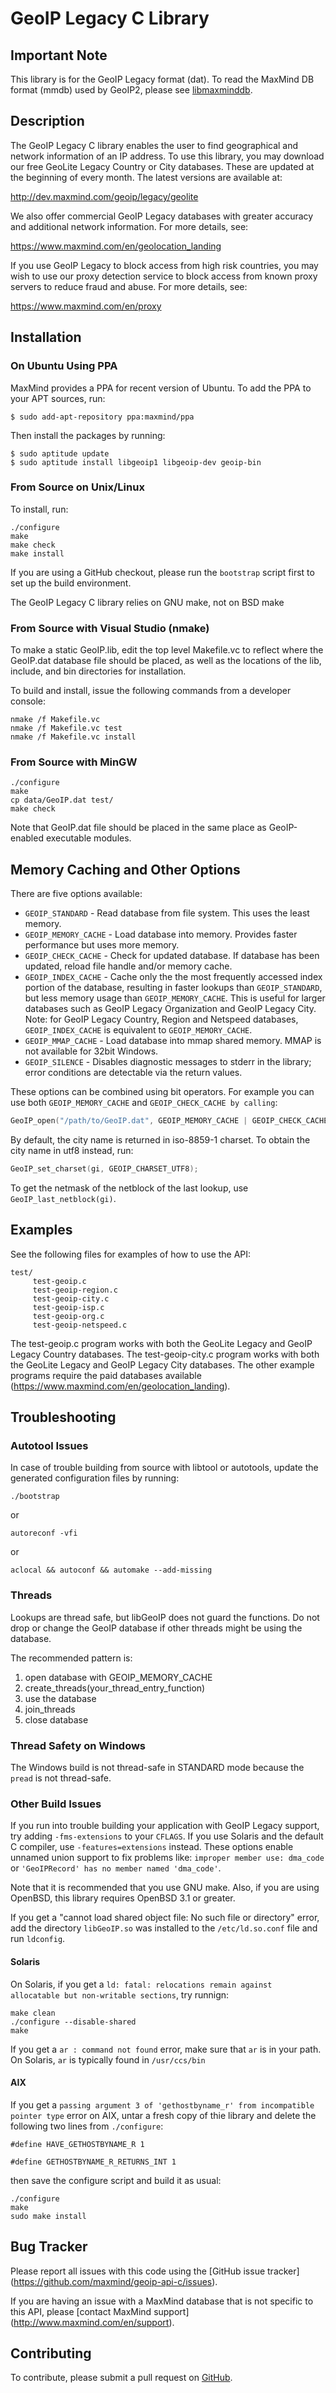 # GeoIP Legacy C Library #

## Important Note ##

This library is for the GeoIP Legacy format (dat). To read the MaxMind DB
format (mmdb) used by GeoIP2, please see
[libmaxminddb](https://github.com/maxmind/libmaxminddb).

## Description ##

The GeoIP Legacy C library enables the user to find geographical and network
information of an IP address. To use this library, you may download our free
GeoLite Legacy Country or City databases. These are updated at the beginning
of every month. The latest versions are available at:

http://dev.maxmind.com/geoip/legacy/geolite

We also offer commercial GeoIP Legacy databases with greater accuracy and
additional network information. For more details, see:

https://www.maxmind.com/en/geolocation_landing

If you use GeoIP Legacy to block access from high risk countries, you may wish
to use our proxy detection service to block access from known proxy servers to
reduce fraud and abuse. For more details, see:

https://www.maxmind.com/en/proxy


## Installation ##

### On Ubuntu Using PPA ###

MaxMind provides a PPA for recent version of Ubuntu. To add the PPA to your
APT sources, run:

    $ sudo add-apt-repository ppa:maxmind/ppa

Then install the packages by running:

    $ sudo aptitude update
    $ sudo aptitude install libgeoip1 libgeoip-dev geoip-bin

### From Source on Unix/Linux ###

To install, run:

```
./configure
make
make check
make install
```

If you are using a GitHub checkout, please run the `bootstrap` script first
to set up the build environment.

The GeoIP Legacy C library relies on GNU make, not on BSD make

### From Source with Visual Studio (nmake) ###

To make a static GeoIP.lib, edit the top level Makefile.vc to reflect where
the GeoIP.dat database file should be placed, as well as the locations of the
lib, include, and bin directories for installation.

To build and install, issue the following commands from a developer console:

```
nmake /f Makefile.vc
nmake /f Makefile.vc test
nmake /f Makefile.vc install
```

### From Source with MinGW ###

```
./configure
make
cp data/GeoIP.dat test/
make check
```

Note that GeoIP.dat file should be placed in the same place as GeoIP-enabled
executable modules.

## Memory Caching and Other Options ##

There are five options available:

* `GEOIP_STANDARD` - Read database from file system. This uses the least
  memory.
* `GEOIP_MEMORY_CACHE` - Load database into memory. Provides faster
  performance but uses more memory.
* `GEOIP_CHECK_CACHE` - Check for updated database. If database has been
  updated, reload file handle and/or memory cache.
* `GEOIP_INDEX_CACHE` - Cache only the the most frequently accessed index
  portion of the database, resulting in faster lookups than `GEOIP_STANDARD`,
  but less memory usage than `GEOIP_MEMORY_CACHE`. This is useful for larger
  databases such as GeoIP Legacy Organization and GeoIP Legacy City. Note: for
  GeoIP Legacy Country, Region and Netspeed databases, `GEOIP_INDEX_CACHE` is
  equivalent to `GEOIP_MEMORY_CACHE`.
* `GEOIP_MMAP_CACHE` - Load database into mmap shared memory. MMAP is not
  available for 32bit Windows.
* `GEOIP_SILENCE` - Disables diagnostic messages to stderr in the library;
  error conditions are detectable via the return values.

These options can be combined using bit operators. For example you can
use both `GEOIP_MEMORY_CACHE` and `GEOIP_CHECK_CACHE by calling`:

```c
GeoIP_open("/path/to/GeoIP.dat", GEOIP_MEMORY_CACHE | GEOIP_CHECK_CACHE);
```

By default, the city name is returned in iso-8859-1 charset. To obtain the
city name in utf8 instead, run:

```c
GeoIP_set_charset(gi, GEOIP_CHARSET_UTF8);
```

To get the netmask of the netblock of the last lookup, use
`GeoIP_last_netblock(gi)`.

## Examples ##

See the following files for examples of how to use the API:

```
test/
     test-geoip.c
     test-geoip-region.c
     test-geoip-city.c
     test-geoip-isp.c
     test-geoip-org.c
     test-geoip-netspeed.c
```

The test-geoip.c program works with both the GeoLite Legacy and GeoIP Legacy
Country databases. The test-geoip-city.c program works with both the GeoLite
Legacy and GeoIP Legacy City databases. The other example programs require the
paid databases available (https://www.maxmind.com/en/geolocation_landing).

## Troubleshooting ##

### Autotool Issues ###
In case of trouble building from source with libtool or autotools, update
the generated configuration files by running:

```
./bootstrap
```
or

```
autoreconf -vfi
```
or
```
aclocal && autoconf && automake --add-missing
```

### Threads

Lookups are thread safe, but libGeoIP does not guard the functions. Do not
drop or change the GeoIP database if other threads might be using the
database.

The recommended pattern is:

1. open database with GEOIP_MEMORY_CACHE
2. create_threads(your_thread_entry_function)
3. use the database
4. join_threads
5. close database

### Thread Safety on Windows ###

The Windows build is not thread-safe in STANDARD mode because the `pread` is
not thread-safe.

### Other Build Issues ###

If you run into trouble building your application with GeoIP Legacy support,
try adding `-fms-extensions` to your `CFLAGS`. If you use Solaris and the
default C compiler, use `-features=extensions` instead. These options enable
unnamed union support to fix problems like: `improper member use: dma_code` or
`'GeoIPRecord' has no member named 'dma_code'`.

Note that it is recommended that you use GNU make. Also, if you are using
OpenBSD, this library requires OpenBSD 3.1 or greater.

If you get a "cannot load shared object file: No such file or directory"
error, add the directory `libGeoIP.so` was installed to the `/etc/ld.so.conf`
file and run `ldconfig`.

#### Solaris ####

On Solaris, if you get a `ld: fatal: relocations remain against allocatable
but non-writable sections`, try runnign:

```
make clean
./configure --disable-shared
make
```

If you get a `ar : command not found` error, make sure that `ar` is in your
path. On Solaris, `ar` is typically found in `/usr/ccs/bin`


#### AIX ####

If you get a `passing argument 3 of 'gethostbyname_r' from incompatible
pointer type` error on AIX, untar a fresh copy of thie library and delete the
following two lines from `./configure`:

```
#define HAVE_GETHOSTBYNAME_R 1

#define GETHOSTBYNAME_R_RETURNS_INT 1
```

then save the configure script and build it as usual:

```
./configure
make
sudo make install
```

## Bug Tracker ##

Please report all issues with this code using the [GitHub issue tracker]
(https://github.com/maxmind/geoip-api-c/issues).

If you are having an issue with a MaxMind database that is not specific to
this API, please [contact MaxMind support]
(http://www.maxmind.com/en/support).

## Contributing ##

To contribute, please submit a pull request on
[GitHub](https://github.com/maxmind/geoip-api-c/).
